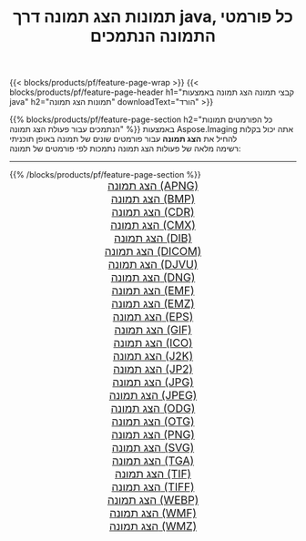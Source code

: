 ﻿---
title: תמונות הצג תמונה דרך java, כל פורמטי התמונה הנתמכים 
weight: 3920
url: /he/java/viewer 
lang: he
langdirlevel: 2
locales: zh-hans,ja,it,ru,de,es,fr,nl,id,lt,pl,pt,vi,tr,ko,zh-hant,ar,hi,th,sv,cs,uk,he
description: באמצעות Aspose.Imaging תוכל בקלות הצג תמונה תמונות באמצעות java
---

{{< blocks/products/pf/feature-page-wrap >}}
{{< blocks/products/pf/feature-page-header h1="קבצי תמונה הצג תמונה באמצעות java" h2="תמונות הצג תמונה" downloadText="הורד" >}}


{{% blocks/products/pf/feature-page-section  h2="כל הפורמטים  תמונות הנתמכים עבור פעולת הצג תמונה" %}}
באמצעות Aspose.Imaging אתה יכול בקלות להחיל את **הצג תמונה** עבור פורמטים שונים של תמונה באופן תוכניתי
<br/>
רשימה מלאה של פעולות הצג תמונה נתמכות לפי פורמטים של תמונה:
<hr/>
{{% /blocks/products/pf/feature-page-section %}}
<div class="container-fluid productfamilypage bg-gray">
    <div class="convertypes bg-gray agp-content section">
        <div class="container">
		<div class="row other-converters" style="gap: 10px;font-size: 19px;text-align:center;">
		    <div class='col-md-2 other-converter remove-lp remove-rp'><a href="/imaging/he/java/viewer/apng" style="padding:15px;">הצג תמונה (APNG)</a></div><div class='col-md-2 other-converter remove-lp remove-rp'><a href="/imaging/he/java/viewer/bmp" style="padding:15px;">הצג תמונה (BMP)</a></div><div class='col-md-2 other-converter remove-lp remove-rp'><a href="/imaging/he/java/viewer/cdr" style="padding:15px;">הצג תמונה (CDR)</a></div><div class='col-md-2 other-converter remove-lp remove-rp'><a href="/imaging/he/java/viewer/cmx" style="padding:15px;">הצג תמונה (CMX)</a></div><div class='col-md-2 other-converter remove-lp remove-rp'><a href="/imaging/he/java/viewer/dib" style="padding:15px;">הצג תמונה (DIB)</a></div><div class='col-md-2 other-converter remove-lp remove-rp'><a href="/imaging/he/java/viewer/dicom" style="padding:15px;">הצג תמונה (DICOM)</a></div><div class='col-md-2 other-converter remove-lp remove-rp'><a href="/imaging/he/java/viewer/djvu" style="padding:15px;">הצג תמונה (DJVU)</a></div><div class='col-md-2 other-converter remove-lp remove-rp'><a href="/imaging/he/java/viewer/dng" style="padding:15px;">הצג תמונה (DNG)</a></div><div class='col-md-2 other-converter remove-lp remove-rp'><a href="/imaging/he/java/viewer/emf" style="padding:15px;">הצג תמונה (EMF)</a></div><div class='col-md-2 other-converter remove-lp remove-rp'><a href="/imaging/he/java/viewer/emz" style="padding:15px;">הצג תמונה (EMZ)</a></div><div class='col-md-2 other-converter remove-lp remove-rp'><a href="/imaging/he/java/viewer/eps" style="padding:15px;">הצג תמונה (EPS)</a></div><div class='col-md-2 other-converter remove-lp remove-rp'><a href="/imaging/he/java/viewer/gif" style="padding:15px;">הצג תמונה (GIF)</a></div><div class='col-md-2 other-converter remove-lp remove-rp'><a href="/imaging/he/java/viewer/ico" style="padding:15px;">הצג תמונה (ICO)</a></div><div class='col-md-2 other-converter remove-lp remove-rp'><a href="/imaging/he/java/viewer/j2k" style="padding:15px;">הצג תמונה (J2K)</a></div><div class='col-md-2 other-converter remove-lp remove-rp'><a href="/imaging/he/java/viewer/jp2" style="padding:15px;">הצג תמונה (JP2)</a></div><div class='col-md-2 other-converter remove-lp remove-rp'><a href="/imaging/he/java/viewer/jpg" style="padding:15px;">הצג תמונה (JPG)</a></div><div class='col-md-2 other-converter remove-lp remove-rp'><a href="/imaging/he/java/viewer/jpeg" style="padding:15px;">הצג תמונה (JPEG)</a></div><div class='col-md-2 other-converter remove-lp remove-rp'><a href="/imaging/he/java/viewer/odg" style="padding:15px;">הצג תמונה (ODG)</a></div><div class='col-md-2 other-converter remove-lp remove-rp'><a href="/imaging/he/java/viewer/otg" style="padding:15px;">הצג תמונה (OTG)</a></div><div class='col-md-2 other-converter remove-lp remove-rp'><a href="/imaging/he/java/viewer/png" style="padding:15px;">הצג תמונה (PNG)</a></div><div class='col-md-2 other-converter remove-lp remove-rp'><a href="/imaging/he/java/viewer/svg" style="padding:15px;">הצג תמונה (SVG)</a></div><div class='col-md-2 other-converter remove-lp remove-rp'><a href="/imaging/he/java/viewer/tga" style="padding:15px;">הצג תמונה (TGA)</a></div><div class='col-md-2 other-converter remove-lp remove-rp'><a href="/imaging/he/java/viewer/tif" style="padding:15px;">הצג תמונה (TIF)</a></div><div class='col-md-2 other-converter remove-lp remove-rp'><a href="/imaging/he/java/viewer/tiff" style="padding:15px;">הצג תמונה (TIFF)</a></div><div class='col-md-2 other-converter remove-lp remove-rp'><a href="/imaging/he/java/viewer/webp" style="padding:15px;">הצג תמונה (WEBP)</a></div><div class='col-md-2 other-converter remove-lp remove-rp'><a href="/imaging/he/java/viewer/wmf" style="padding:15px;">הצג תמונה (WMF)</a></div><div class='col-md-2 other-converter remove-lp remove-rp'><a href="/imaging/he/java/viewer/wmz" style="padding:15px;">הצג תמונה (WMZ)</a></div>
                </div>
        </div>
    </div>
</div>
<br/>
